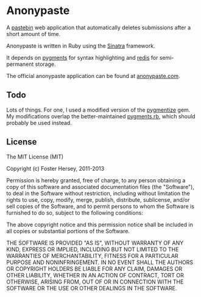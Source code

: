 # Anonypaste

A [pastebin](http://en.wikipedia.org/wiki/Pastebin) web application that automatically deletes submissions after a short amount of time.

Anonypaste is written in Ruby using the [Sinatra](http://www.sinatrarb.com) framework.

It depends on [pygments](pygments.org) for syntax highlighting and [redis](redis.io) for semi-permanent storage.

The official anonypaste application can be found at [anonypaste.com](http://www.anonypaste.com).

## Todo

Lots of things. For one, I used a modified version of the [pygmentize](https://github.com/tuxedo25/pygmentize) gem. My modifications overlap the better-maintained [pygments.rb](https://github.com/tmm1/pygments.rb), which should probably be used instead.

## License

The MIT License (MIT)

Copyright (c) Foster Hersey, 2011-2013

Permission is hereby granted, free of charge, to any person obtaining a copy
of this software and associated documentation files (the "Software"), to deal
in the Software without restriction, including without limitation the rights
to use, copy, modify, merge, publish, distribute, sublicense, and/or sell
copies of the Software, and to permit persons to whom the Software is
furnished to do so, subject to the following conditions:

The above copyright notice and this permission notice shall be included in
all copies or substantial portions of the Software.

THE SOFTWARE IS PROVIDED "AS IS", WITHOUT WARRANTY OF ANY KIND, EXPRESS OR
IMPLIED, INCLUDING BUT NOT LIMITED TO THE WARRANTIES OF MERCHANTABILITY,
FITNESS FOR A PARTICULAR PURPOSE AND NONINFRINGEMENT.
IN NO EVENT SHALL THE AUTHORS OR COPYRIGHT HOLDERS BE LIABLE FOR ANY CLAIM,
DAMAGES OR OTHER LIABILITY, WHETHER IN AN ACTION OF CONTRACT, TORT OR
OTHERWISE, ARISING FROM, OUT OF OR IN CONNECTION WITH THE SOFTWARE OR THE 
USE OR OTHER DEALINGS IN THE SOFTWARE.
